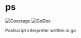 # ps

[![Coverage](http://gocover.io/_badge/github.com/llgcode/ps?0)](http://gocover.io/github.com/llgcode/ps)
[![GoDoc](https://godoc.org/github.com/llgcode/ps?status.svg)](https://godoc.org/github.com/llgcode/ps)

Postscript interpreter written in go

